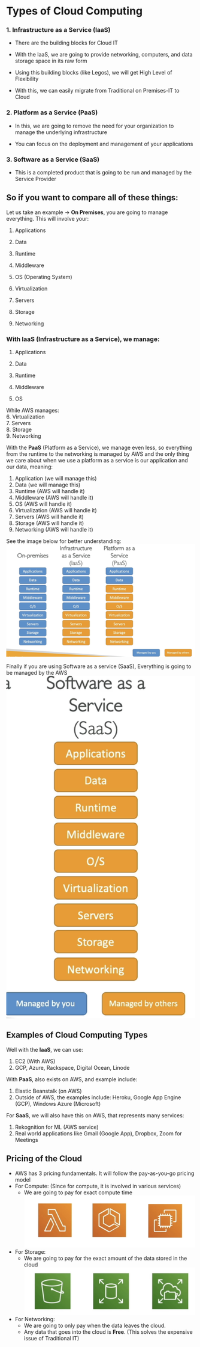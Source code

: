 # Types of Cloud Computing

### 1. **Infrastructure as a Service (IaaS)**

- There are the building blocks for Cloud IT

- With the IaaS, we are going to provide networking, computers, and data storage space in its raw form

- Using this building blocks (like Legos), we will get High Level of Flexibility

- With this, we can easily migrate from Traditional on Premises-IT to Cloud

### 2. **Platform as a Service (PaaS)**

- In this, we are going to remove the need for your organization to manage the underlying infrastructure

- You can focus on the deployment and management of your applications

### 3. **Software as a Service (SaaS)**

- This is a completed product that is going to be run and managed by the Service Provider

## So if you want to compare all of these things:

Let us take an example → **On Premises**, you are going to manage everything. This will involve your:

1. Applications

2. Data

3. Runtime

4. Middleware

5. OS (Operating System)

6. Virtualization

7. Servers

8. Storage

9. Networking


### With **IaaS** (Infrastructure as a Service), we manage:

1. Applications

2. Data

3. Runtime

4. Middleware

5. OS

While AWS manages:  
6. Virtualization  
7. Servers  
8. Storage  
9. Networking

With the **PaaS** (Platform as a Service), we manage even less, so everything from the runtime to the networking is managed by AWS and the only thing we care about when we use a platform as a service is our application and our data, meaning:<br>
1. Application (we will manage this)<br>
2. Data (we will manage this)<br>
3. Runtime (AWS will handle it)<br>
4. Middleware (AWS will handle it)<br>
5. OS (AWS will handle it)<br>
6. Virtualization (AWS will handle it)<br>
7. Servers (AWS will handle it)<br>
8. Storage (AWS will handle it)<br>
9. Networking (AWS will handle it)<br>

See the image below for better understanding:<br>
![alt text](image.png)

Finally if you are using Software as a service (SaaS), Everything is going to be managed by the AWS 
![alt text](image-1.png)

## Examples of Cloud Computing Types
Well with the **IaaS**, we can use:<br>
1. EC2 (With AWS)<br>
2. GCP, Azure, Rackspace, Digital Ocean, Linode<br>

With **PaaS**, also exists on AWS, and example include:<br>
1. Elastic Beanstalk (on AWS)<br>
2. Outside of AWS, the examples include:  Heroku, Google App Engine (GCP), Windows Azure (Microsoft)

For **SaaS**, we will also have this on AWS, that represents many services:<br>
1. Rekognition for ML (AWS service)<br>
2. Real world applications like Gmail (Google App), Dropbox, Zoom for Meetings

## Pricing of the Cloud
- AWS has 3 pricing fundamentals. It will follow the pay-as-you-go pricing model 
- For Compute: (Since for compute, it is involved in various services)<br>
  - We are going to pay for exact compute time<br>
![alt text](image-2.png)
- For Storage:<br>
  - We are going to pay for the exact amount of the data stored in the cloud<br>
![alt text](image-3.png)
- For Networking:<br>
  - We are going to only pay when the data leaves the cloud. <br>
  - Any data that goes into the cloud is **Free**. (This solves the expensive issue of Traditional IT)